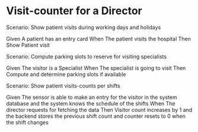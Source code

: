 # Visit-counter for a Director

Scenario: Show patient visits during working days and holidays

  Given A patient has an entry card
  When The patient visits the hospital
  Then Show Patient visit

Scenario: Compute parking slots to reserve for visiting specialists

  Given The visitor is a Specialist
  When The specialist is going to visit
  Then Compute and determine parking slots if available
  
Scenario: Show patient visits-counts per shifts

  Given The sensor is able to make an entry for the visitor in the system 
  database and the system knows the schedule of the shifts
  When The director requests for fetching the data
  Then Visitor count increases by 1 and the backend stores the previous
  shift count and counter resets to 0 when the shift changes

